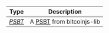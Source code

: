 |   Type   |                         Description                          |
| :------: | :----------------------------------------------------------: |
| [*PSBT*](types/#psbt) | A [PSBT](types/#psbt) from bitcoinjs-lib |
